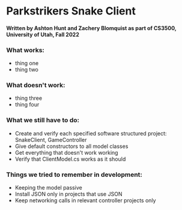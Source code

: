 # Parkstrikers Snake Client
#### Written by Ashton Hunt and Zachery Blomquist as part of CS3500, University of Utah, Fall 2022

### What works:
- thing one
- thing two

### What doesn't work:
- thing three
- thing four

### What we still have to do:
- Create and verify each specified software structured project: SnakeClient, GameController
- Give default constructors to all model classes
- Get everything that doesn't work working
- Verify that ClientModel.cs works as it should

### Things we tried to remember in development:
- Keeping the model passive
- Install JSON only in projects that use JSON
- Keep networking calls in relevant controller projects only